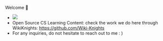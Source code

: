 Welcome 👋 
- ![](https://komarev.com/ghpvc/?username=YHmaiti&color=orange)
- Open Source CS Learning Content: check the work we do here through WikiKnights: https://github.com/Wiki-Knights 
- For any inquiries, do not hesitate to reach out to me : ) 
